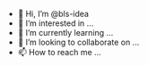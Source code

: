 - 👋 Hi, I’m @bls-idea
- 👀 I’m interested in ...
- 🌱 I’m currently learning ...
- 💞️ I’m looking to collaborate on ...
- 📫 How to reach me ...

<!---
bls-idea/bls-idea is a ✨ special ✨ repository because its `README.md` (this file) appears on your GitHub profile.
You can click the Preview link to take a look at your changes.
--->
